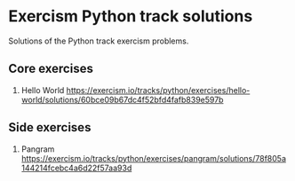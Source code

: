 # Exercism Python track solutions

Solutions of the Python track exercism problems.

## Core exercises
1. Hello World https://exercism.io/tracks/python/exercises/hello-world/solutions/60bce09b67dc4f52bfd4fafb839e597b

## Side exercises
1. Pangram https://exercism.io/tracks/python/exercises/pangram/solutions/78f805a144214fcebc4a6d22f57aa93d